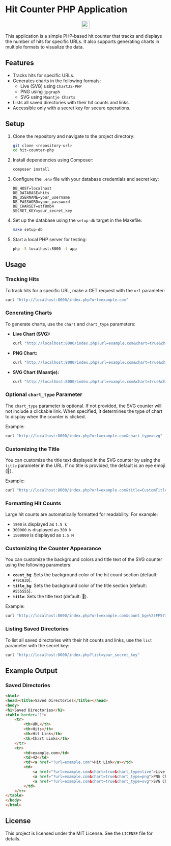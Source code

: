# Hit Counter PHP Application

<p align="center">
  <img height="25px" src="https://hit.kubaandrysek.cz/?url=https://github.com/JakubAndrysek/hit-counter-php&chart_type=live"/>
</p>

This application is a simple PHP-based hit counter that tracks and displays the number of hits for specific URLs. It also supports generating charts in multiple formats to visualize the data.

## Features
- Tracks hits for specific URLs.
- Generates charts in the following formats:
  - Live (SVG) using `ChartJS-PHP`
  - PNG using `jpgraph`
  - SVG using `Maantje Charts`
- Lists all saved directories with their hit counts and links.
- Accessible only with a secret key for secure operations.

## Setup

1. Clone the repository and navigate to the project directory:
   ```bash
   git clone <repository-url>
   cd hit-counter-php
   ```

2. Install dependencies using Composer:
   ```bash
   composer install
   ```

3. Configure the `.env` file with your database credentials and secret key:
   ```env
   DB_HOST=localhost
   DB_DATABASE=hits
   DB_USERNAME=your_username
   DB_PASSWORD=your_password
   DB_CHARSET=utf8mb4
   SECRET_KEY=your_secret_key
   ```

4. Set up the database using the `setup-db` target in the Makefile:
   ```bash
   make setup-db
   ```

5. Start a local PHP server for testing:
   ```bash
   php -S localhost:8000 -t app
   ```

## Usage

### Tracking Hits
To track hits for a specific URL, make a GET request with the `url` parameter:
```bash
curl "http://localhost:8000/index.php?url=example.com"
```

### Generating Charts
To generate charts, use the `chart` and `chart_type` parameters:

- **Live Chart (SVG):**
  ```bash
  curl "http://localhost:8000/index.php?url=example.com&chart=true&chart_type=live"
  ```

- **PNG Chart:**
  ```bash
  curl "http://localhost:8000/index.php?url=example.com&chart=true&chart_type=png"
  ```

- **SVG Chart (Maantje):**
  ```bash
  curl "http://localhost:8000/index.php?url=example.com&chart=true&chart_type=svg"
  ```

### Optional `chart_type` Parameter

The `chart_type` parameter is optional. If not provided, the SVG counter will not include a clickable link. When specified, it determines the type of chart to display when the counter is clicked.

Example:
```bash
curl "http://localhost:8000/index.php?url=example.com&chart_type=svg"
```

### Customizing the Title
You can customize the title text displayed in the SVG counter by using the `title` parameter in the URL. If no title is provided, the default is an eye emoji (👀).

Example:
```bash
curl "http://localhost:8000/index.php?url=example.com&title=CustomTitle"
```

### Formatting Hit Counts
Large hit counts are automatically formatted for readability. For example:
- `1500` is displayed as `1.5 k`
- `300000` is displayed as `300 k`
- `1500000` is displayed as `1.5 M`

### Customizing the Counter Appearance
You can customize the background colors and title text of the SVG counter using the following parameters:

- **`count_bg`**: Sets the background color of the hit count section (default: `#79C83D`).
- **`title_bg`**: Sets the background color of the title section (default: `#555555`).
- **`title`**: Sets the title text (default: 👀).

Example:
```bash
curl "http://localhost:8000/index.php?url=example.com&count_bg=%23FF5733&title_bg=%23000000&title=Hits"
```

### Listing Saved Directories
To list all saved directories with their hit counts and links, use the `list` parameter with the secret key:
```bash
curl "http://localhost:8000/index.php?list=your_secret_key"
```

## Example Output

### Saved Directories
```html
<html>
<head><title>Saved Directories</title></head>
<body>
<h1>Saved Directories</h1>
<table border="1">
    <tr>
        <th>URL</th>
        <th>Hits</th>
        <th>Hit Link</th>
        <th>Chart Links</th>
    </tr>
    <tr>
        <td>example.com</td>
        <td>42</td>
        <td><a href="?url=example.com">Hit Link</a></td>
        <td>
            <a href="?url=example.com&chart=true&chart_type=live">Live Chart</a> |
            <a href="?url=example.com&chart=true&chart_type=png">PNG Chart</a> |
            <a href="?url=example.com&chart=true&chart_type=svg">SVG Chart</a>
        </td>
    </tr>
</table>
</body>
</html>
```

## License
This project is licensed under the MIT License. See the `LICENSE` file for details.